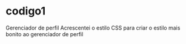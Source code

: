 # codigo1
 Gerenciador de perfil
Acrescentei o estilo CSS para criar o estilo mais bonito ao gerenciador de perfil